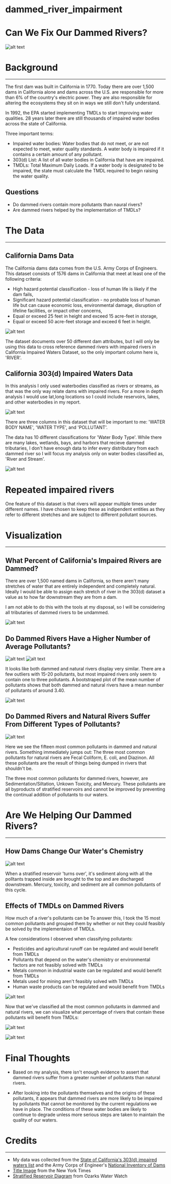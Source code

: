 # dammed_river_impairment
# Can We Fix Our Dammed Rivers?


![alt text](img/title.jpg "Title")


# Background
------

The first dam was built in California in 1770. Today there are over 1,500 dams in California alone and dams across the U.S. are responsible for more than 6% of the country's electric power. They are also responsible for altering the ecosystems they sit on in ways we still don't fully understand. 

In 1992, the EPA started implementing TMDLs to start improving water qualities. 28 years later there are still thousands of impaired water bodies across the state of California.

Three important terms:
- Impaired water bodies: Water bodies that do not meet, or are not expected to meet, water quality standards. A water body is impaired if it contains a certain amount of any pollutant. 
- 303(d) List: A list of all water bodies in California that have are impaired.
- TMDLs: Total Maximum Daily Loads. If a water body is designated to be impaired, the state must calculate the TMDL required to begin raising the water quality.

## Questions
- Do dammed rivers contain more pollutants than naural rivers?
- Are dammed rivers helped by the implementation of TMDLs?


# The Data
---------

## California Dams Data

The California dams data comes from the U.S. Army Corps of Engineers. This dataset consists of 1576 dams in California that meet at least one of the following criteria:
- High hazard potential classification - loss of human life is likely if the dam fails,
- Significant hazard potential classification - no probable loss of human life but can cause economic loss, environmental damage, disruption of lifeline facilities, or impact other concerns,
- Equal or exceed 25 feet in height and exceed 15 acre-feet in storage,
- Equal or exceed 50 acre-feet storage and exceed 6 feet in height.

![alt text](img/dammed_image.png "Title")


The dataset documents over 50 different dam attributes, but I will only be using this data to cross reference dammed rivers with impaired rivers in California Impaired Waters Dataset, so the only important column here is, 'RIVER'.

## California 303(d) Impaired Waters Data


In this analysis I only used waterbodies classified as rivers or streams, as that was the only way relate dams with impaired rivers. For a more in depth analysis I would use lat,long locations so I could include reservoirs, lakes, and other waterbodies in my report.

![alt text](img/impaired_image.png "Title")


There are three columns in this dataset that will be important to me: 'WATER BODY NAME', 'WATER TYPE', and 'POLLUTANT'. 

The data has 10 different classifications for 'Water Body Type'. While there are many lakes, wetlands, bays, and harbors that recieve dammed tributaries, I don't have enough data to infer every distributary from each dammed river so I will focus my analysis only on water bodies classified as, 'River and Stream'.

![alt text](img/water_body_types.png "Title")

# Repeated impaired rivers

One feature of this dataset is that rivers will appear multiple times under different names. I have chosen to keep these as indipendent entities as they refer to different stretches and are subject to different pollutant sources.

# Visualization
-----

## What Percent of California's Impaired Rivers are Dammed?

There are over 1,500 named dams in California, so there aren't many stretches of water that are entirely independent and completely natural. Ideally I would be able to assign each stretch of river in the 303(d) dataset a value as to how far downstream they are from a dam. 

I am not able to do this with the tools at my disposal, so I will be considering all tributaries of dammed rivers to be undammed.

![alt text](img/data_overview.png "Title")


## Do Dammed Rivers Have a Higher Number of Average Pollutants?  


![alt text](img/hist_natural.png "Title")
![alt text](img/hist_dammed.png "Title")

It looks like both dammed and natural rivers display very similar. There are a few outliers with 15-20 pollutants, but most impaired rivers only seem to contain one to three pollutants. A bootstraped plot of the mean number of pollutants shows that both dammed and natural rivers have a mean number of pollutants of around 3.40.


![alt text](img/ab_test.png "Title")


## Do Dammed Rivers and Natural Rivers Suffer From Different Types of Pollutants?

![alt text](img/top_poll.png "Title")

Here we see the fifteen most common pollutants in dammed and natural rivers. Something immediately jumps out:
The three most common pollutants for natural rivers are Fecal Coliform, E. coli, and Diazinon. All these pollutants are the result of things being dumped in rivers that shouldn't be. 

The three most common pollutants for dammed rivers, however, are Sedimentation/Siltation, Unkown Toxicity, and Mercury. These pollutants are all byproducts of stratified reservoirs and cannot be improved by preventing the continual addition of pollutants to our waters.

# Are We Helping Our Dammed Rivers?
-----

## How Dams Change Our Water's Chemistry

![alt text](img/strat.png "Title")


When a stratified reservoir 'turns over', it's sediment along with all the polltants trapped inside are brought to the top and are discharged downstream. Mercury, toxicity, and sediment are all common pollutants of this cycle. 

## Effects of TMDLs on Dammed Rivers

How much of a river's pollutants can be
To answer this, I took the 15 most common pollutants and grouped them by whether or not they could feasibly be solved by the implementaion of TMDLs. 

A few considerations I observed when classifying pollutants:
- Pesticides and agricultural runoff can be regulated and would benefit from TMDLs
- Pollutants that depend on the water's chemistry or environmental factors are not feasibly solved with TMDLs
- Metals common in industrial waste can be regulated and would benefit from TMDLs
- Metals used for mining aren't feasibly solved with TMDLs
- Human waste products can be regulated and would benefit from TMDLs


![alt text](img/TMDL_treatable.png "Title")

Now that we've classified all the most common pollutants in dammed and natural rivers, we can visualize what percentage of rivers that contain these pollutants will benefit from TMDLs: 



![alt text](img/undammed.png "Title")


![alt text](img/dammed.png "Title")


# Final Thoughts

- Based on my analysis, there isn't enough evidence to assert that dammed rivers suffer from a greater number of pollutants than natural rivers. 


- After looking into the pollutants themselves and the origins of these pollutants, it appears that dammed rivers are more likely to be impaired by pollutants that cannot be monitored by the current regulations we have in place. The conditions of these water bodies are likely to continue to degrade unless more serious steps are taken to maintain the quality of our waters.

# Credits
----

- My data was collected from the [State of California's 303(d) impaired waters list](https://www.waterboards.ca.gov/centralvalley/water_issues/tmdl/impaired_waters_list/2008_2010_usepa_303dlist/20082010_usepa_aprvd_303dlist.pdf) and the Army Corps of Engineer's [National Inventory of Dams](https://nid.sec.usace.army.mil/ords/f?p=105:1)
- [Title Image](https://owwbeaverlake.org/blog/2018/08/fall-lake-turnover-is-coming/) from the New York Times
- [Stratified Reservoir Diagram](https://owwbeaverlake.org/blog/2018/08/fall-lake-turnover-is-coming/) from Ozarks Water Watch
